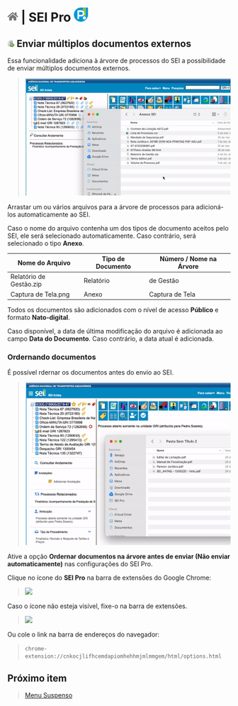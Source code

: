 # [![Home](../img/home.png)](../) |  SEI Pro ![Icone](../img/icon-32.png)

## ![SEI Pro Enviar documentos](../img/icon-uploaddocs.png) Enviar múltiplos documentos externos

Essa funcionalidade adiciona à árvore de processos do SEI a possibilidade de enviar múltiplos documentos externos.

> ![Tela Enviar documentos](../img/tela-uploaddocs.gif)  

Arrastar um ou vários arquivos para a árvore de processos para adicioná-los automaticamente ao SEI.

Caso o nome do arquivo contenha um dos tipos de documento aceitos pelo SEI, ele será selecionado automaticamente. Caso contrário, será selecionado o tipo **Anexo**.

|  Nome do Arquivo         |  Tipo de Documento   |  Número / Nome na Árvore  |
| -----------------------  |  ------------------- |  ------------------------ | 
|  Relatório de Gestão.zip |  Relatório           |  de Gestão                |
|  Captura de Tela.png     |  Anexo               |  Captura de Tela          |

Todos os documentos são adicionados com o nível de acesso **Público** e formato **Nato-digital**. 

Caso disponível, a data de última modificação do arquivo é adicionada ao campo **Data do Documento**. Caso contrário, a data atual é adicionada.

### Ordernando documentos


É possível rdernar os documentos antes do envio ao SEI.

> ![Tela Enviar documentos](../img/tela-uploaddocs2.gif) 

Ative a opção **Ordernar documentos na árvore antes de enviar (Não enviar automaticamente)** nas configurações do SEI Pro.

Clique no ícone do **SEI Pro** na barra de extensões do Google Chrome:

>  <img src="https://github.com/pedrohsoaresadv/sei-pro/raw/master/img/tela-seisheets.png" data-canonical-src="https://github.com/pedrohsoaresadv/sei-pro/raw/master/img/tela-seisheets.png" width="490"/>

Caso o ícone não esteja visível, fixe-o na barra de extensões.

>  <img src="https://github.com/pedrohsoaresadv/sei-pro/raw/master/img/tela-seisheets2.png" data-canonical-src="https://github.com/pedrohsoaresadv/sei-pro/raw/master/img/tela-seisheets2.png" width="473"/>

Ou cole o link na barra de endereços do navegador:

> `chrome-extension://cnkocjlifhcemdapiomhehhmjmlmmgem/html/options.html`

## Próximo item

> [Menu Suspenso](../pages/MENUSUSPENSO.md)
